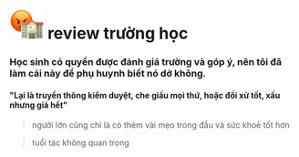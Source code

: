 # <img src=".github/cke.jpg" width="60px"> review trường học
### Học sinh có quyền được đánh giá trường và góp ý, nên tôi đã làm cái này để phụ huynh biết nó dở không.
#### "Lại là truyền thông kiểm duyệt, che giấu mọi thứ, hoặc đối xử tốt, xấu nhưng giả hết"
> người lớn cũng chỉ là có thêm vài mẹo trong đầu và sức khoẻ tốt hơn

> tuổi tác không quan trọng
